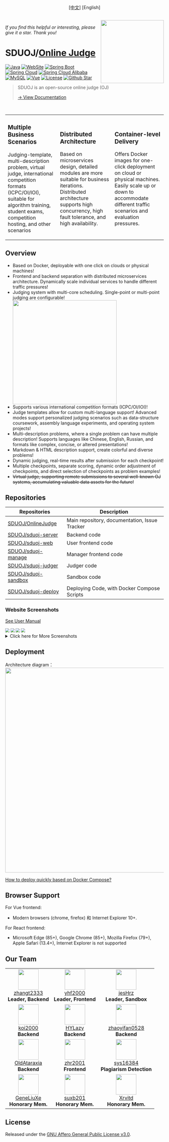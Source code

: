 <p align="center">
    <a href="./README.md">[中文]</a>
    [English]
</p>
<br>

<img align="right" src="website/static/img/sduoj-logo.svg" width=200 />

*If you find this helpful or interesting, please give it a star. Thank you!*

# SDUOJ/[Online Judge](https://sduoj.online)

[![Java](https://img.shields.io/badge/Java-8-informational)](http://openjdk.java.net/)
[![WebSite](https://img.shields.io/website?up_message=sduoj.online&url=https%3A%2F%2Fsduoj.online%2F)](https://sduoj.online/)
[![Spring Boot](https://img.shields.io/badge/Spring%20Boot-2.1.12-success)](https://spring.io/projects/spring-boot)
[![Spring Cloud](https://img.shields.io/badge/Spring%20Cloud-Greenwich.SR5-success)](https://spring.io/projects/spring-cloud)
[![Spring Cloud Alibaba](https://img.shields.io/badge/Spring%20Cloud%20Alibaba-2.1.2-success)](https://spring.io/projects/spring-cloud-alibaba)
[![MySQL](https://img.shields.io/badge/MySQL-8-blue)](https://www.mysql.com/)
[![Vue](https://img.shields.io/badge/Vue-2.6.11-success)](https://vuejs.org/)
[![License](https://img.shields.io/github/license/SDUOJ/OnlineJudge)](https://github.com/SDUOJ/OnlineJudge/blob/main/LICENSE)
[![Github Star](https://img.shields.io/github/stars/SDUOJ?style=social)](https://github.com/SDUOJ/OnlineJudge)

> SDUOJ is an open-source online judge (OJ)
> 
> [→ View Documentation](https://sduoj.online)
> 

<br />

<table>
    <tr>
        <td>
            <h3>Multiple Business Scenarios</h3> 
            <p>Judging-template, multi-description problem, virtual judge, international competition formats (ICPC/OI/IOI), suitable for algorithm training, student exams, competition hosting, and other scenarios</p>
        </td>
        <td>
            <h3>Distributed Architecture</h3> 
            <p>Based on microservices design, detailed modules are more suitable for business iterations. Distributed architecture supports high concurrency, high fault tolerance, and high availability.</p>
        </td>
        <td>
            <h3>Container-level Delivery</h3> 
            <p>Offers Docker images for one-click deployment on cloud or physical machines. Easily scale up or down to accommodate different traffic scenarios and evaluation pressures.</p>
        </td>
    </tr>
</table>


## Overview

* Based on Docker, deployable with one click on clouds or physical machines!
* Frontend and backend separation with distributed microservices architecture. Dynamically scale individual services to handle different traffic pressures!
* Judging system with multi-core scheduling. Single-point or multi-point judging are configurable! <img src="website/static/img/home/image-20201122203804615.png" width=330 align="center"/>
* Supports various international competition formats (ICPC/OI/IOI)!
* Judge templates allow for custom multi-language support! Advanced modes support personalized judging scenarios such as data-structure coursework, assembly language experiments, and operating system projects!
* Multi-description problems, where a single problem can have multiple description! Supports languages like Chinese, English, Russian, and formats like complex, concise, or altered presentations!
* Markdown & HTML description support, create colorful and diverse problems!
* Dynamic judging, real-time results after submission for each checkpoint!
* Multiple checkpoints, separate scoring, dynamic order adjustment of checkpoints, and direct selection of checkpoints as problem examples!
* ~~Virtual judge, supporting remote submissions to several well-known OJ systems, accumulating valuable data assets for the future!~~


## Repositories

| Repositories                                                         | Description                                 |
| ------------------------------------------------------------ | ------------------------------------ |
| [SDUOJ/OnlineJudge](https://github.com/SDUOJ/OnlineJudge)    | Main repository, documentation, Issue Tracker       |
| [SDUOJ/sduoj-server](https://github.com/SDUOJ/sduoj-server)  | Backend code                         |
| [SDUOJ/sduoj-web](https://github.com/SDUOJ/sduoj-web)        | User frontend code                     |
| [SDUOJ/sduoj-manage](https://github.com/SDUOJ/sduoj-manage)  | Manager frontend code                   |
| [SDUOJ/sduoj-judger](https://github.com/SDUOJ/sduoj-judger)  | Judger code                       |
| [SDUOJ/sduoj-sandbox](https://github.com/SDUOJ/sduoj-sandbox) | Sandbox code                     |
| [SDUOJ/sduoj-deploy](https://github.com/SDUOJ/sduoj-deploy)  | Deploying Code, with Docker Compose Scripts |

### Website Screenshots

[See User Manual](https://sduoj.online/docs/manual/user/home)

<img src="website/static/img/home/image-20201122210911513.png" style="zoom:80%;" />

<img src="website/static/img/home/image-20201122211144679.png" style="zoom:80%;" />

<img src="website/static/img/home/image-20201122211232174.png" style="zoom:80%;" />

<img src="website/static/img/home/image-20201122212148575.png" style="zoom:80%;" />

<details>
<summary>Click here for More Screenshots</summary>
<br>

<img src="website/static/img/home/image-20201122210935648.png" style="zoom:80%;" />

<img src="website/static/img/home/image-20201122211308172.png" style="zoom:80%;" />


<img src="website/static/img/home/image-20201122212415897.png" style="zoom:80%;" />

<img src="website/static/img/home/image-20201122212452051.png" style="zoom:80%;" />

<img src="website/static/img/home/image-20201122212524787.png" style="zoom:80%;" />

<img src="website/static/img/home/image-20201122212606712.png" style="zoom:80%;" />

<img src="website/static/img/home/image-20201122212903607.png" style="zoom:80%;" />

<img src="website/static/img/home/image-20201122212835905.png" style="zoom:80%;" />

</details>

## Deployment

Architecture diagram：<img src="website/static/img/home/image-20201122204545807.png" width=650 align="center"/>

[How to deploy quickly based on Docker Compose?](https://sduoj.online/docs/deployment/docker-compose)

## Browser Support

For Vue frontend:
-  Modern browsers (chrome, firefox) 和 Internet Explorer 10+.

For React frontend:
-  Microsoft Edge (85+), Google Chrome (85+), Mozilla Firefox (79+), Apple Safari (13.4+), Internet Explorer is not supported

## Our Team
<table>
    <tr>
        <td align="center">
            <img src="https://github.com/zhangt2333.png?s=64" width="65px;"/>
            <br />
            <a href="https://github.com/zhangt2333" target="_blank">zhangt2333</a>
            <br />
            <strong> Leader, Backend </strong>
        </td>
        <td align="center">
            <img src="https://github.com/yhf2000.png?s=64" width="65px;"/>
            <br />
            <a href="https://github.com/yhf2000" target="_blank">yhf2000</a>
            <br />
            <strong> Leader, Frontend </strong>
        </td>
        <td align="center">
            <img src="https://github.com/jesHrz.png?s=64" width="65px;"/>
            <br />
            <a href="https://github.com/jesHrz" target="_blank">jesHrz</a>
            <br />
            <strong> Leader, Sandbox </strong>
        </td>
    </tr>
    <tr>
        <td align="center">
            <img src="https://github.com/koi2000.png?s=64" width="65px;"/>
            <br />
            <a href="https://github.com/koi2000" target="_blank">koi2000</a>
            <br />
            <strong> Backend </strong>
        </td>
        <td align="center">
            <img src="https://github.com/HYLazy.png?s=64" width="65px;"/>
            <br />
            <a href="https://github.com/HYLazy" target="_blank">HYLazy</a>
            <br />
            <strong> Backend </strong>
        </td>
        <td align="center">
            <img src="https://github.com/zhaoyifan0528.png?s=64" width="65px;"/>
            <br />
            <a href="https://github.com/zhaoyifan0528" target="_blank">zhaoyifan0528</a>
            <br />
            <strong> Backend </strong>
        </td>
    </tr>
    <tr>
        <td align="center">
            <img src="https://github.com/OldAtaraxia.png?s=64" width="65px;"/>
            <br />
            <a href="https://github.com/OldAtaraxia" target="_blank">OldAtaraxia</a>
            <br />
            <strong> Backend </strong>
        </td>
        <td align="center">
            <img src="https://github.com/zhr2001.png?s=64" width="65px;"/>
            <br />
            <a href="https://github.com/zhr2001" target="_blank">zhr2001</a>
            <br />
            <strong> Frontend </strong>
        </td>
        <td align="center">
            <img src="https://github.com/sys16384.png?s=64" width="65px;"/>
            <br />
            <a href="https://github.com/sys16384" target="_blank">sys16384</a>
            <br />
            <strong> Plagiarism Detection </strong>
        </td>
    </tr>
    <tr>
        <td align="center">
            <img src="https://github.com/GeneLiuXe.png?s=64" width="65px;"/>
            <br />
            <a href="https://github.com/GeneLiuXe" target="_blank">GeneLiuXe</a>
            <br />
            <strong> Honorary Mem. </strong>
        </td>
        <td align="center">
            <img src="https://github.com/suxb201.png?s=64" width="65px;"/>
            <br />
            <a href="https://github.com/suxb201" target="_blank">suxb201</a>
            <br />
            <strong> Honorary Mem. </strong>
        </td>
        <td align="center">
            <img src="https://github.com/Xrvitd.png?s=64" width="65px;"/>
            <br />
            <a href="https://github.com/Xrvitd" target="_blank">Xrvitd</a>
            <br />
            <strong> Honorary Mem. </strong>
        </td>
    </tr>
</table>



## License

Released under the [GNU Affero General Public License v3.0](https://www.gnu.org/licenses/agpl-3.0.en.html).

